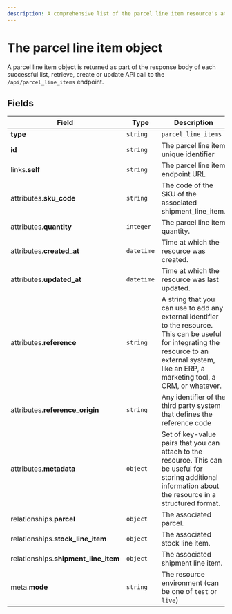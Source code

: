 ```yaml
---
description: A comprehensive list of the parcel line item resource's attributes and relationships
---
```


# The parcel line item object

A parcel line item object is returned as part of the response body of each successful list, retrieve, create or update API call to the `/api/parcel_line_items` endpoint.

## Fields

| Field          | Type     | Description                                  |
| -------------- | -------- | -------------------------------------------- |
| **type**       | `string` | `parcel_line_items`                        |
| **id**         | `string` | The parcel line item unique identifier  |
| links.**self** | `string` | The parcel line item endpoint URL       |
| attributes.**sku_code** | `string` | The code of the SKU of the associated shipment_line_item. |
| attributes.**quantity** | `integer` | The parcel line item quantity. |
| attributes.**created_at** | `datetime` | Time at which the resource was created. |
| attributes.**updated_at** | `datetime` | Time at which the resource was last updated. |
| attributes.**reference** | `string` | A string that you can use to add any external identifier to the resource. This can be useful for integrating the resource to an external system, like an ERP, a marketing tool, a CRM, or whatever. |
| attributes.**reference_origin** | `string` | Any identifier of the third party system that defines the reference code |
| attributes.**metadata** | `object` | Set of key-value pairs that you can attach to the resource. This can be useful for storing additional information about the resource in a structured format. |
| relationships.**parcel** | `object` | The associated parcel. |
| relationships.**stock_line_item** | `object` | The associated stock line item. |
| relationships.**shipment_line_item** | `object` | The associated shipment line item. |
| meta.**mode** | `string` | The resource environment \(can be one of `test` or `live`\) |

